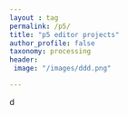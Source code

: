 ```yaml
---
layout : tag
permalink: /p5/
title: "p5 editor projects"
author_profile: false
taxonomy: processing
header:
 image: "/images/ddd.png"

---
```

d
